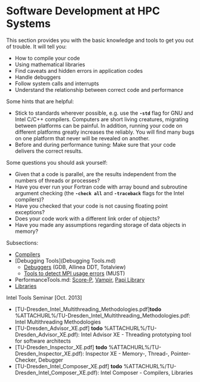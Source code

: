 # Software Development at HPC Systems

This section provides you with the basic knowledge and tools to get you out of trouble. It will tell
you:

- How to compile your code
- Using mathematical libraries
- Find caveats and hidden errors in application codes
- Handle debuggers
- Follow system calls and interrupts
- Understand the relationship between correct code and performance

Some hints that are helpful:

- Stick to standards wherever possible, e.g. use the **`-std`** flag
  for GNU and Intel C/C++ compilers. Computers are short living
  creatures, migrating between platforms can be painful. In addition,
  running your code on different platforms greatly increases the
  reliably. You will find many bugs on one platform that never will be
  revealed on another.
- Before and during performance tuning: Make sure that your code
  delivers the correct results.

Some questions you should ask yourself:

- Given that a code is parallel, are the results independent from the
  numbers of threads or processes?
- Have you ever run your Fortran code with array bound and subroutine
  argument checking (the **`-check all`** and **`-traceback`** flags
  for the Intel compilers)?
- Have you checked that your code is not causing floating point
  exceptions?
- Does your code work with a different link order of objects?
- Have you made any assumptions regarding storage of data objects in
  memory?

Subsections:

- [Compilers](Compilers.md)
- [Debugging Tools](Debugging Tools.md)
  - [Debuggers](Debuggers.md) (GDB, Allinea DDT, Totalview)
  - [Tools to detect MPI usage errors](MPIUsageErrorDetection.md) (MUST)
- PerformanceTools.md: [Score-P](ScoreP.md), [Vampir](Vampir.md), [Papi Library](PapiLibrary.md)
- [Libraries](Libraries.md)

Intel Tools Seminar \[Oct. 2013\]

- [TU-Dresden_Intel_Multithreading_Methodologies.pdf]**todo** %ATTACHURL%/TU-Dresden_Intel_Multithreading_Methodologies.pdf:
  Intel Multithreading Methodologies
- [TU-Dresden_Advisor_XE.pdf] **todo** %ATTACHURL%/TU-Dresden_Advisor_XE.pdf):
  Intel Advisor XE - Threading prototyping tool for software
  architects
- [TU-Dresden_Inspector_XE.pdf] **todo** %ATTACHURL%/TU-Dresden_Inspector_XE.pdf):
  Inspector XE - Memory-, Thread-, Pointer-Checker, Debugger
- [TU-Dresden_Intel_Composer_XE.pdf] **todo** %ATTACHURL%/TU-Dresden_Intel_Composer_XE.pdf):
  Intel Composer - Compilers, Libraries
